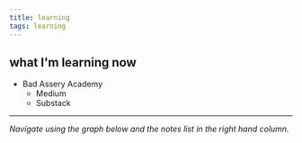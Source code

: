 ```yaml
---
title: learning
tags: learning
---
```


## what I'm learning now

- Bad Assery Academy
	- Medium
	- Substack

---

*Navigate using the graph below and the notes list in the right hand column.*